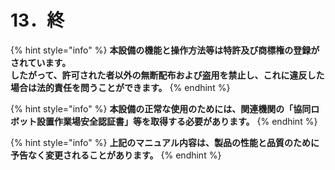 # 13．終



{% hint style="info" %}
**本設備の機能と操作方法等は特許及び商標権の登録がされています。**\
**したがって、許可された者以外の無断配布および盗用を禁止し、これに違反した場合は法的責任を問うことができます。**
{% endhint %}

{% hint style="info" %}
**本設備の正常な使用のためには、関連機関の「協同ロボット設置作業場安全認証書」等を取得する必要があります。**
{% endhint %}

{% hint style="info" %}
**上記のマニュアル内容は、製品の性能と品質のために予告なく変更されることがあります。**
{% endhint %}
